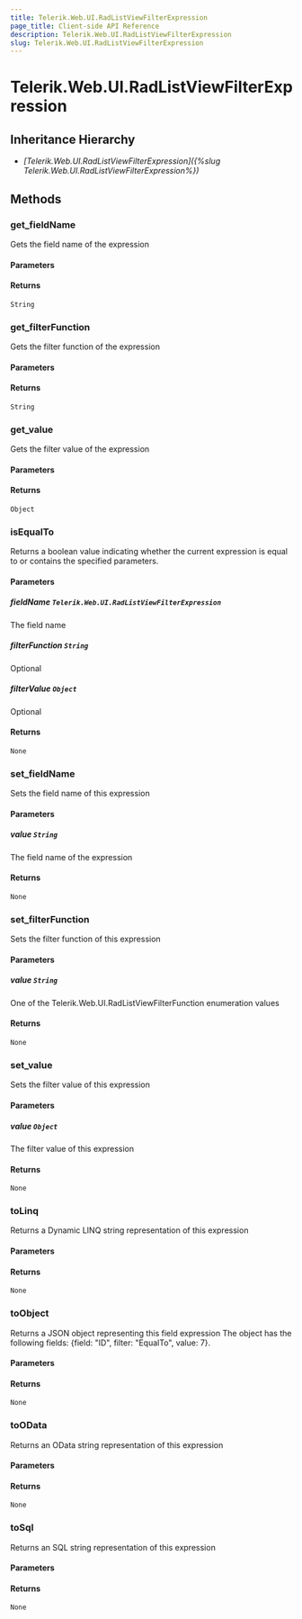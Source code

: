 ```yaml
---
title: Telerik.Web.UI.RadListViewFilterExpression
page_title: Client-side API Reference
description: Telerik.Web.UI.RadListViewFilterExpression
slug: Telerik.Web.UI.RadListViewFilterExpression
---
```


# Telerik.Web.UI.RadListViewFilterExpression  

## Inheritance Hierarchy

* *[Telerik.Web.UI.RadListViewFilterExpression]({%slug Telerik.Web.UI.RadListViewFilterExpression%})*


## Methods

###  get_fieldName

Gets the field name of the expression

#### Parameters

#### Returns

`String` 

### get_filterFunction

Gets the filter function of the expression

#### Parameters

#### Returns

`String` 

### get_value

Gets the filter value of the expression

#### Parameters

#### Returns

`Object` 

### isEqualTo

Returns a boolean value indicating whether the current expression is equal to or contains the specified parameters.

#### Parameters

##### fieldName `Telerik.Web.UI.RadListViewFilterExpression`

The field name 

##### filterFunction `String`

Optional

##### filterValue `Object`

Optional

#### Returns

`None` 

### set_fieldName

Sets the field name of this expression

#### Parameters

##### value `String`

The field name of the expression

#### Returns

`None` 

### set_filterFunction

Sets the filter function of this expression

#### Parameters

##### value `String`

One of the Telerik.Web.UI.RadListViewFilterFunction enumeration values

#### Returns

`None` 

### set_value

Sets the filter value of this expression

#### Parameters

##### value `Object`

The filter value of this expression

#### Returns

`None` 

### toLinq

Returns a Dynamic LINQ string representation of this expression

#### Parameters

#### Returns

`None` 

### toObject

Returns a JSON object representing this field expression The object has the following fields: {field: "ID", filter: "EqualTo", value: 7}.

#### Parameters

#### Returns

`None` 

### toOData

Returns an OData string representation of this expression

#### Parameters

#### Returns

`None` 

### toSql

Returns an SQL string representation of this expression

#### Parameters

#### Returns

`None` 



